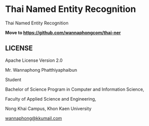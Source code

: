 # Thai Named Entity Recognition
Thai Named Entity Recognition 

**Move to https://github.com/wannaphongcom/thai-ner**

## LICENSE

Apache License Version 2.0





Mr. Wannaphong Phatthiyaphaibun

Student

Bachelor of Science Program in Computer and Information Science,

Faculty of Applied Science and Engineering,

Nong Khai Campus, Khon Kaen University

wannaphong@kkumail.com
